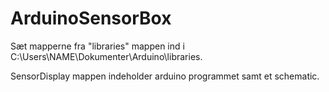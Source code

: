 # ArduinoSensorBox

Sæt mapperne fra "libraries" mappen ind i C:\Users\NAME\Dokumenter\Arduino\libraries. 

SensorDisplay mappen indeholder arduino programmet samt et schematic.

